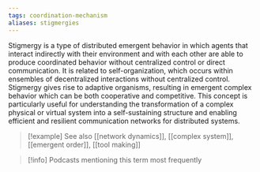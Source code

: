 ```yaml
---
tags: coordination-mechanism
aliases: stigmergies
---
```


Stigmergy is a type of distributed emergent behavior in which agents that interact indirectly with their environment and with each other are able to produce coordinated behavior without centralized control or direct communication. It is related to self-organization, which occurs within ensembles of decentralized interactions without centralized control. Stigmergy gives rise to adaptive organisms, resulting in emergent complex behavior which can be both cooperative and competitive. This concept is particularly useful for understanding the transformation of a complex physical or virtual system into a self-sustaining structure and enabling efficient and resilient communication networks for distributed systems.

> [!example] See also
> [[network dynamics]], [[complex system]], [[emergent order]], [[tool making]]

> [!info] Podcasts mentioning this term most frequently